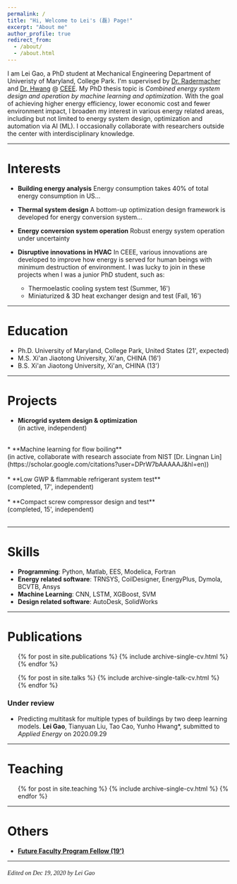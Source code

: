 ```yaml
---
permalink: /
title: "Hi, Welcome to Lei's (磊) Page!"
excerpt: "About me"
author_profile: true
redirect_from: 
  - /about/
  - /about.html
---
```


I am Lei Gao, a PhD student at Mechanical Engineering Department of Univeristy of Maryland, College Park. 
I'm supervised by [Dr. Radermacher](https://energy.umd.edu/clark/faculty/577/Reinhard-Radermacher) and 
[Dr. Hwang](https://enme.umd.edu/clark/faculty/549/Yunho-Hwang) @ [CEEE](https://ceee.umd.edu/). 
My PhD thesis topic is *Combined energy system design and operation by machine learning and optimization*.
With the goal of achieving higher energy efficiency, lower economic cost and fewer environment impact, I broaden 
my interest in various energy related areas, including but not limited to energy system design, optimization and 
automation via AI (ML). I occasionally collaborate with researchers outside the center with interdisciplinary knowledge.

---

Interests
======
* **Building energy analysis**
Energy consumption takes 40% of total energy consumption in US...

* **Thermal system design**
A bottom-up optimization design framework is developed for energy conversion system...

* **Energy conversion system operation**
Robust energy system operation under uncertainty

* **Disruptive innovations in HVAC**
In CEEE, various innovations are developed to improve how energy is served for human beings with minimum destruction of environment.
I was lucky to join in these projects when I was a junior PhD student, such as:<br> 
    * Thermoelastic cooling system test (Summer, 16')<br> 
    * Miniaturized & 3D heat exchanger design and test (Fall, 16')<br>

---

Education
======
- Ph.D. University of Maryland, College Park, United States (21', expected)
- M.S.  Xi'an Jiaotong University, Xi'an, CHINA (16')
- B.S.  Xi'an Jiaotong University, Xi'an, CHINA (13')

---

Projects
======
* **Microgrid system design & optimization** <br>
(in active, independent) <br>
 <br>
* **Machine learning for flow boiling** <br>
(in active, collaborate with research associate from NIST [Dr. Lingnan Lin](https://scholar.google.com/citations?user=DPrW7bAAAAAJ&hl=en)) <br>
 <br>
* **Low GWP & flammable refrigerant system test** <br>
(completed, 17', independent) <br>
 <br>
* **Compact screw compressor design and test** <br>
(completed, 15', independent) <br>
 <br>
  
---

Skills
======
* **Programming**: Python, Matlab, EES, Modelica, Fortran
* **Energy related software**: TRNSYS, CoilDesigner, EnergyPlus, Dymola, BCVTB, Ansys
* **Machine Learning**: CNN, LSTM, XGBoost, SVM
* **Design related software**: AutoDesk, SolidWorks

---

Publications
======
  <ul>{% for post in site.publications %}
    {% include archive-single-cv.html %}
  {% endfor %}</ul>

  <ul>{% for post in site.talks %}
    {% include archive-single-talk-cv.html %}
  {% endfor %}</ul>

### Under review
- Predicting multitask for multiple types of buildings by two deep learning models. 
  **Lei Gao**, Tianyuan Liu, Tao Cao, Yunho Hwang\*, submitted to *Applied Energy* on 2020.09.29

---

Teaching
======
  <ul>{% for post in site.teaching %}
    {% include archive-single-cv.html %}
  {% endfor %}</ul>

---

Others
======
- [**Future Faculty Program Fellow (19')**](https://enme.umd.edu/news/story/lei-gao-admitted-into-the-future-faculty-program) <br>

---

######  <font face='Papyrus'>Edited on Dec 19, 2020 by Lei Gao</font>

